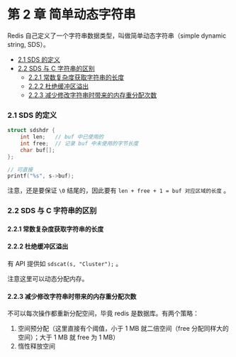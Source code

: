 # 第 2 章 简单动态字符串

Redis 自己定义了一个字符串数据类型，叫做简单动态字符串（simple dynamic string, SDS）。

<!-- @import "[TOC]" {cmd="toc" depthFrom=3 depthTo=6 orderedList=false} -->

<!-- code_chunk_output -->

- [2.1 SDS 的定义](#21-sds-的定义)
- [2.2 SDS 与 C 字符串的区别](#22-sds-与-c-字符串的区别)
  - [2.2.1 常数复杂度获取字符串的长度](#221-常数复杂度获取字符串的长度)
  - [2.2.2 杜绝缓冲区溢出](#222-杜绝缓冲区溢出)
  - [2.2.3 减少修改字符串时带来的内存重分配次数](#223-减少修改字符串时带来的内存重分配次数)

<!-- /code_chunk_output -->

### 2.1 SDS 的定义

```c
struct sdshdr {
    int len;   // buf 中已使用的
    int free;  // 记录 buf 中未使用的字节长度
    char buf[];
};

// 可直接
printf("%s", s->buf);
```

注意，还是要保证 `\0` 结尾的，因此要有 `len + free + 1 = buf 对应区域的长度` 。

### 2.2 SDS 与 C 字符串的区别

#### 2.2.1 常数复杂度获取字符串的长度

#### 2.2.2 杜绝缓冲区溢出

有 API 提供如 `sdscat(s, "Cluster");` 。

注意这里可以动态分配内存。

#### 2.2.3 减少修改字符串时带来的内存重分配次数

不可以每次操作都重新分配空间，毕竟 redis 是数据库。有两个策略：
1. 空间预分配（这里直接有个阈值，小于 1 MB 就二倍空间（free 分配同样大的空间）；大于 1 MB 就 free 为 1 MB）
2. 惰性释放空间
